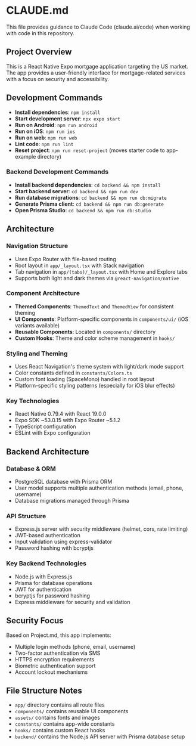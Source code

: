 # CLAUDE.md

This file provides guidance to Claude Code (claude.ai/code) when working with code in this repository.

## Project Overview

This is a React Native Expo mortgage application targeting the US market. The app provides a user-friendly interface for mortgage-related services with a focus on security and accessibility.

## Development Commands

- **Install dependencies**: `npm install`
- **Start development server**: `npx expo start`
- **Run on Android**: `npm run android`
- **Run on iOS**: `npm run ios`
- **Run on web**: `npm run web`
- **Lint code**: `npm run lint`
- **Reset project**: `npm run reset-project` (moves starter code to app-example directory)

### Backend Development Commands

- **Install backend dependencies**: `cd backend && npm install`
- **Start backend server**: `cd backend && npm run dev`
- **Run database migrations**: `cd backend && npm run db:migrate`
- **Generate Prisma client**: `cd backend && npm run db:generate`
- **Open Prisma Studio**: `cd backend && npm run db:studio`

## Architecture

### Navigation Structure
- Uses Expo Router with file-based routing
- Root layout in `app/_layout.tsx` with Stack navigation
- Tab navigation in `app/(tabs)/_layout.tsx` with Home and Explore tabs
- Supports both light and dark themes via `@react-navigation/native`

### Component Architecture
- **Themed Components**: `ThemedText` and `ThemedView` for consistent theming
- **UI Components**: Platform-specific components in `components/ui/` (iOS variants available)
- **Reusable Components**: Located in `components/` directory
- **Custom Hooks**: Theme and color scheme management in `hooks/`

### Styling and Theming
- Uses React Navigation's theme system with light/dark mode support
- Color constants defined in `constants/Colors.ts`
- Custom font loading (SpaceMono) handled in root layout
- Platform-specific styling patterns (especially for iOS blur effects)

### Key Technologies
- React Native 0.79.4 with React 19.0.0
- Expo SDK ~53.0.15 with Expo Router ~5.1.2
- TypeScript configuration
- ESLint with Expo configuration

## Backend Architecture

### Database & ORM
- PostgreSQL database with Prisma ORM
- User model supports multiple authentication methods (email, phone, username)
- Database migrations managed through Prisma

### API Structure
- Express.js server with security middleware (helmet, cors, rate limiting)
- JWT-based authentication
- Input validation using express-validator
- Password hashing with bcryptjs

### Key Backend Technologies
- Node.js with Express.js
- Prisma for database operations
- JWT for authentication
- bcryptjs for password hashing
- Express middleware for security and validation

## Security Focus
Based on Project.md, this app implements:
- Multiple login methods (phone, email, username)
- Two-factor authentication via SMS
- HTTPS encryption requirements
- Biometric authentication support
- Account lockout mechanisms

## File Structure Notes
- `app/` directory contains all route files
- `components/` contains reusable UI components
- `assets/` contains fonts and images
- `constants/` contains app-wide constants
- `hooks/` contains custom React hooks
- `backend/` contains the Node.js API server with Prisma database setup